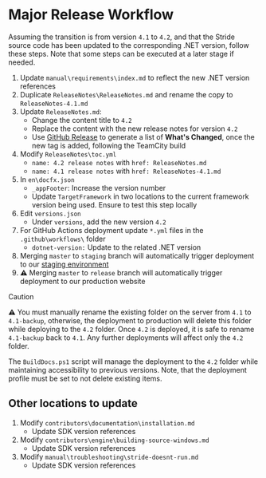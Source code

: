 # Major Release Workflow

Assuming the transition is from version `4.1` to `4.2`, and that the Stride source code has been updated to the corresponding .NET version, follow these steps. Note that some steps can be executed at a later stage if needed.

1. Update `manual\requirements\index.md` to reflect the new .NET version references
1. Duplicate `ReleaseNotes\ReleaseNotes.md` and rename the copy to `ReleaseNotes-4.1.md`
1. Update `ReleaseNotes.md`:
   - Change the content title to `4.2`
   - Replace the content with the new release notes for version `4.2`
   - Use [GitHub Release](https://github.com/stride3d/stride/releases) to generate a list of **What's Changed**, once the new tag is added, following the TeamCity build
1. Modify `ReleaseNotes\toc.yml`
   - `name: 4.2 release notes` with `href: ReleaseNotes.md`
   - `name: 4.1 release notes` with `href: ReleaseNotes-4.1.md`
1. In `en\docfx.json`
   - `_appFooter`: Increase the version number
   - Update `TargetFramework` in two locations to the current framework version being used. Ensure to test this step locally
1. Edit `versions.json`
   - Under `versions`, add the new version `4.2`
1. For GitHub Actions deployment update `*.yml` files in the `.github\workflows\` folder
   - `dotnet-version:` Update to the related .NET version
1. Merging `master` to `staging` branch will automatically trigger deployment to our [staging environment](https://stride-doc-staging.azurewebsites.net/latest/en/)
1. ⚠️ Merging `master` to `release` branch will automatically trigger deployment to our production website

> [!CAUTION]
> ⚠️ You must manually rename the existing folder on the server from `4.1` to `4.1-backup`, otherwise, the deployment to production will delete this folder while deploying to the `4.2` folder. Once `4.2` is deployed, it is safe to rename `4.1-backup` back to `4.1`. Any further deployments will affect only the `4.2` folder.

The `BuildDocs.ps1` script will manage the deployment to the `4.2` folder while maintaining accessibility to previous versions. Note, that the deployment profile must be set to not delete existing items.

## Other locations to update

1. Modify `contributors\documentation\installation.md`
   - Update SDK version references
1. Modify `contributors\engine\building-source-windows.md`
   - Update SDK version references
1. Modify `manual\troubleshooting\stride-doesnt-run.md`
   - Update SDK version references
